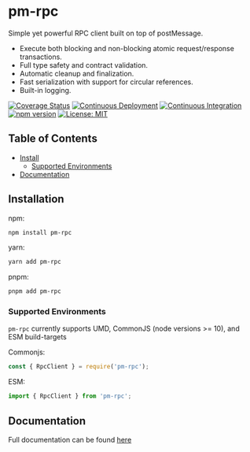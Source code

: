 # pm-rpc

Simple yet powerful RPC client built on top of postMessage.

- Execute both blocking and non-blocking atomic request/response transactions.
- Full type safety and contract validation.
- Automatic cleanup and finalization.
- Fast serialization with support for circular references.
- Built-in logging.

[![Coverage Status](https://coveralls.io/repos/github/MatthewZito/pm-rpc/badge.svg?branch=master)](https://coveralls.io/github/MatthewZito/pm-rpc?branch=master)
[![Continuous Deployment](https://github.com/MatthewZito/pm-rpc/actions/workflows/cd.yml/badge.svg)](https://github.com/MatthewZito/pm-rpc/actions/workflows/cd.yml)
[![Continuous Integration](https://github.com/MatthewZito/pm-rpc/actions/workflows/ci.yml/badge.svg)](https://github.com/MatthewZito/pm-rpc/actions/workflows/ci.yml)
[![npm version](https://badge.fury.io/js/pm-rpc.svg)](https://badge.fury.io/js/pm-rpc)
[![License: MIT](https://img.shields.io/badge/License-MIT-yellow.svg)](https://opensource.org/licenses/MIT)

## Table of Contents

- [Install](#install)
  - [Supported Environments](#support)
- [Documentation](#docs)

## <a name="install"></a> Installation

npm:

```bash
npm install pm-rpc
```

yarn:

```bash
yarn add pm-rpc
```

pnpm:

```bash
pnpm add pm-rpc
```

### <a name="support"></a>  Supported Environments

`pm-rpc` currently supports UMD, CommonJS (node versions >= 10), and ESM build-targets

Commonjs:

```js
const { RpcClient } = require('pm-rpc');
```

ESM:

```js
import { RpcClient } from 'pm-rpc';
```

## <a name="docs"></a> Documentation

Full documentation can be found [here](https://matthewzito.github.io/pm-rpc/pm-rpc.html)

